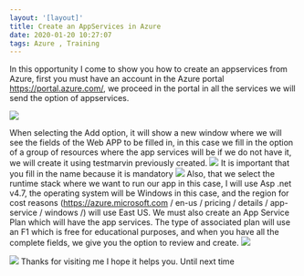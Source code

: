 ```yaml
---
layout: '[layout]'
title: Create an AppServices in Azure
date: 2020-01-20 10:27:07
tags: Azure , Training
---
```

In this opportunity I come to show you how to create an appservices from Azure, first you must have an account in the Azure portal https://portal.azure.com/, we proceed in the portal in all the services we will send the option of appservices. 

 ![](/images/appservices2.jpg)

When selecting the Add option, it will show a new window where we will see the fields of the Web APP to be filled in, in this case we fill in the option of a group of resources where the app services will be if we do not have it, we will create it using testmarvin previously created. 
 ![](/images/webapp.jpg)
It is important that you fill in the name because it is mandatory 
 ![](/images/webapp2.jpg)
Also, that we select the runtime stack where we want to run our app in this case, I will use Asp .net v4.7, the operating system will be Windows in this case, and the region for cost reasons (https://azure.microsoft.com / en-us / pricing / details / app-service / windows /) will use East US. We must also create an App Service Plan which will have the app services. The type of associated plan will use an F1 which is free for educational purposes, and when you have all the complete fields, we give you the option to review and create. 
 ![](/images/webapp3.jpg)
 
  ![](/images/webapp4.jpg)
Thanks for visiting me I hope it helps you. Until next time
